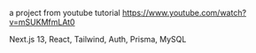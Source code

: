 a project from youtube tutorial https://www.youtube.com/watch?v=mSUKMfmLAt0

 Next.js 13, React, Tailwind, Auth, Prisma, MySQL
